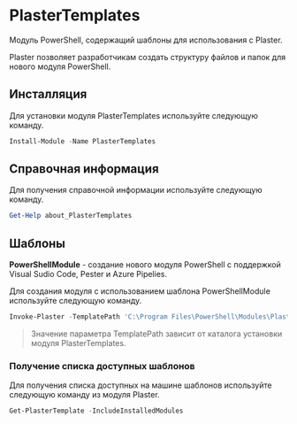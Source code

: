 # PlasterTemplates

Модуль PowerShell, содержащий шаблоны для использования с Plaster.

Plaster позволяет разработчикам создать структуру файлов и папок для нового модуля PowerShell.

## Инсталляция

Для установки модуля PlasterTemplates используйте следующую команду.

```PowerShell
Install-Module -Name PlasterTemplates
```

## Справочная информация

Для получения справочной информации используйте следующую команду.

```PowerShell
Get-Help about_PlasterTemplates
```

## Шаблоны

**PowerShellModule**  - создание нового модуля PowerShell с поддержкой Visual Sudio Code, Pester и Azure Pipelies.

Для создания модуля с использованием шаблона PowerShellModule используйте следующую команду.

```PowerShell
Invoke-Plaster -TemplatePath 'C:\Program Files\PowerShell\Modules\PlasterTemplates\Templates\PowerShellModule' -DestinationPath c:\PlasterCreatedModule\ -ModuleName PlasterCreatedModule -Description "Module created by Plaster" -Version 1.0 -Options VSCode, Pester, AzurePipelines, Helpers
```

> Значение параметра TemplatePath зависит от каталога установки модуля PlasterTemplates.

### Получение списка доступных шаблонов

Для получения списка доступных на машине шаблонов используйте следующую команду из модуля Plaster.

```PowerShell
Get-PlasterTemplate -IncludeInstalledModules
```
